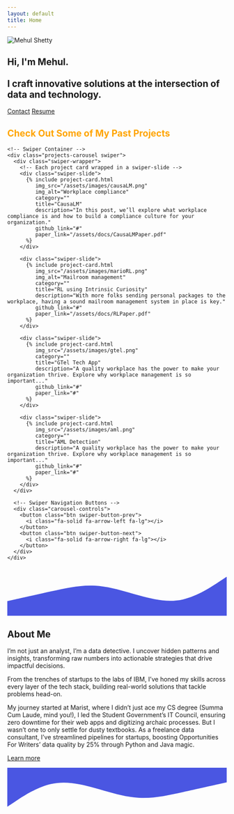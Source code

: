 ```yaml
---
layout: default
title: Home
---
```


<section class="profile-section">
  <div class="image-container">
    <img src="/assets/images/profile.jpg" alt="Mehul Shetty">
  </div>
  <div class="text-content">
    <h1>Hi, I'm Mehul. <br><br>I craft innovative solutions at the intersection of data and technology.</h1>
  </div>
</section>

<section class="hero">
  <div class="cta-buttons">
    <a href="#" class="btn btn-contact">Contact</a>
    <a href="#" class="btn btn-resume">Resume</a>
  </div>
</section>

<section class="projects-section">
  <div class="container">
    <div class="title-area">
      <h2 style="color:orange;">Check Out Some of My Past Projects</h2>
    </div>

    <!-- Swiper Container -->
    <div class="projects-carousel swiper">
      <div class="swiper-wrapper">
        <!-- Each project card wrapped in a swiper-slide -->
        <div class="swiper-slide">
          {% include project-card.html
             img_src="/assets/images/causaLM.png"
             img_alt="Workplace compliance"
             category=""
             title="CausaLM"
             description="In this post, we’ll explore what workplace compliance is and how to build a compliance culture for your organization."
             github_link="#"
             paper_link="/assets/docs/CausaLMPaper.pdf"
          %}
        </div>

        <div class="swiper-slide">
          {% include project-card.html
             img_src="/assets/images/marioRL.png"
             img_alt="Mailroom management"
             category=""
             title="RL using Intrinsic Curiosity"
             description="With more folks sending personal packages to the workplace, having a sound mailroom management system in place is key."
             github_link="#"
             paper_link="/assets/docs/RLPaper.pdf"
          %}
        </div>

        <div class="swiper-slide">
          {% include project-card.html
             img_src="/assets/images/gtel.png"
             category=""
             title="GTel Tech App"
             description="A quality workplace has the power to make your organization thrive. Explore why workplace management is so important..."
             github_link="#"
             paper_link="#"
          %}
        </div>

        <div class="swiper-slide">
          {% include project-card.html
             img_src="/assets/images/aml.png"
             category=""
             title="AML Detection"
             description="A quality workplace has the power to make your organization thrive. Explore why workplace management is so important..."
             github_link="#"
             paper_link="#"
          %}
        </div>
      </div>

      <!-- Swiper Navigation Buttons -->
      <div class="carousel-controls">
        <button class="btn swiper-button-prev">
          <i class="fa-solid fa-arrow-left fa-lg"></i>
        </button>
        <button class="btn swiper-button-next">
          <i class="fa-solid fa-arrow-right fa-lg"></i>
        </button>
      </div>
    </div>
  </div>
</section>

<section class="wave-section">
  <div class="wave-divider-top">
    <svg viewBox="0 0 1440 320" preserveAspectRatio="none">
      <path
        d="M0,224L48,213.3C96,203,192,181,288,160C384,139,480,117,576,122.7C672,128,768,160,864,186.7C960,213,1056,235,1152,213.3C1248,192,1344,128,1392,96L1440,64L1440,320L1392,320C1344,320,1248,320,1152,320C1056,320,960,320,864,320C768,320,672,320,576,320C480,320,384,320,288,320C192,320,96,320,48,320L0,320Z"
        fill="#4A56E2"
      ></path>
    </svg>
  </div>
  <div class="content">
    <h2>About Me</h2>
    <p>
    I’m not just an analyst, I’m a data detective. I uncover hidden patterns and insights, transforming raw numbers into actionable strategies that drive impactful decisions.

From the trenches of startups to the labs of IBM, I’ve honed my skills across every layer of the tech stack, building real-world solutions that tackle problems head-on.

My journey started at Marist, where I didn’t just ace my CS degree (Summa Cum Laude, mind you!), I led the Student Government’s IT Council, ensuring zero downtime for their web apps and digitizing archaic processes. But I wasn’t one to only settle for dusty textbooks. As a freelance data consultant, I’ve streamlined pipelines for startups, boosting Opportunities For Writers’ data quality by 25% through Python and Java magic.</p>
    <a href="#" class="btn">Learn more</a>
  </div>
  <div class="wave-divider-bottom">
    <svg viewBox="0 0 1440 320" preserveAspectRatio="none"> <g transform="translate(1440, 0) scale(-1, 1)"> <path d="M0,96L48,106.7C96,117 192,139 288,160C384,181 480,203 576,197.3C672,192 768,160 864,133.3C960,107 1056,85 1152,106.7C1248,128 1344,192 1392,224L1440,256L1440,0L1392,0C1344,0 1248,0 1152,0C1056,0 960,0 864,0C768,0 672,0 576,0C480,0 384,0 288,0C192,0 96,0 48,0L0,0Z" fill="#4A56E2" ></path> </g> 
    </svg>
  </div>
</section>
